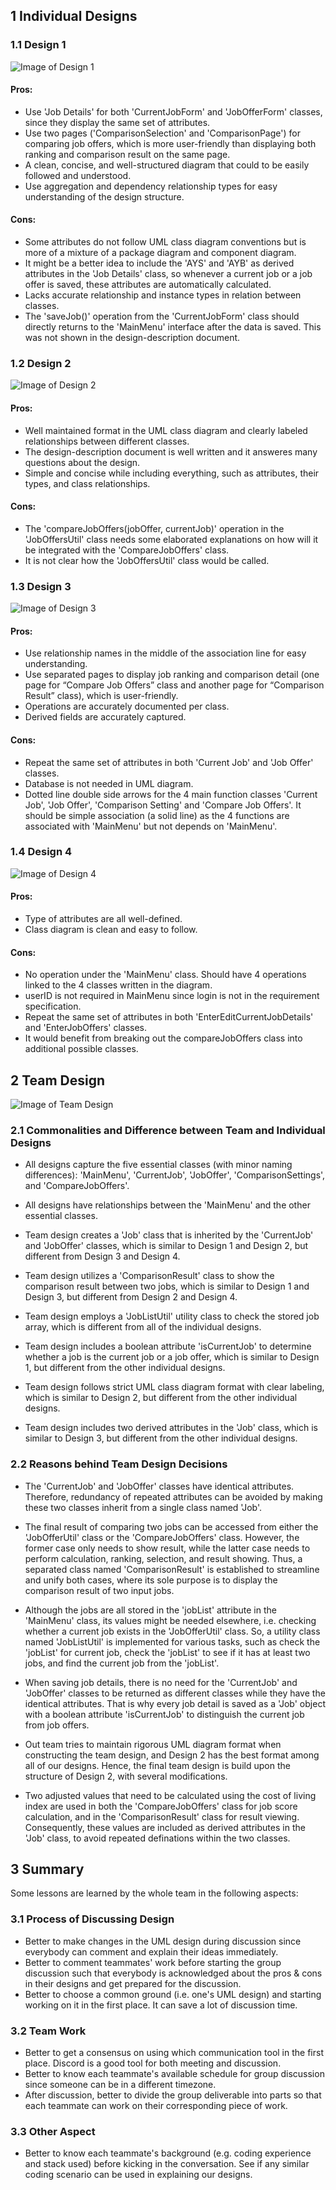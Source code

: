 ## 1 Individual Designs
### 1.1 Design 1
![Image of Design 1](_images/Design%201%20aschneck3.JPG)

#### Pros:
* Use 'Job Details' for both 'CurrentJobForm' and 'JobOfferForm' classes, since they display the same set of attributes.
* Use two pages ('ComparisonSelection' and 'ComparisonPage') for comparing job offers, which is more user-friendly than displaying both ranking and comparison result on the same page.
* A clean, concise, and well-structured diagram that could to be easily followed and understood.
* Use aggregation and dependency relationship types for easy understanding of the design structure.

#### Cons:
* Some attributes do not follow UML class diagram conventions but is more of a mixture of a package diagram and component diagram.
* It might be a better idea to include the 'AYS' and 'AYB' as derived attributes in the 'Job Details' class, so whenever a current job or a job offer is saved, these attributes are automatically calculated.
* Lacks accurate relationship and instance types in relation between classes.
* The 'saveJob()' operation from the 'CurrentJobForm' class should directly returns to the 'MainMenu' interface after the data is saved. This was not shown in the design-description document.

### 1.2 Design 2
![Image of Design 2](_images/Design%202%20fyuen3.JPG)

#### Pros:
* Well maintained format in the UML class diagram and clearly labeled relationships between different classes.
* The design-description document is well written and it answeres many questions about the design.
* Simple and concise while including everything, such as attributes, their types, and class relationships.

#### Cons:
* The 'compareJobOffers(jobOffer, currentJob)' operation in the 'JobOffersUtil' class needs some elaborated explanations on how will it be integrated with the 'CompareJobOffers' class.
* It is not clear how the 'JobOffersUtil' class would be called.

### 1.3 Design 3
![Image of Design 3](_images/Design%203%20kwu351.JPG)

#### Pros:
* Use relationship names in the middle of the association line for easy understanding.
* Use separated pages to display job ranking and comparison detail (one page for “Compare Job Offers” class and another page for “Comparison Result” class), which is user-friendly.
* Operations are accurately documented per class.
* Derived fields are accurately captured.

#### Cons:
* Repeat the same set of attributes in both 'Current Job' and 'Job Offer' classes.
* Database is not needed in UML diagram.
* Dotted line double side arrows for the 4 main function classes 'Current Job', 'Job Offer', 'Comparison Setting' and 'Compare Job Offers'. It should be simple association (a solid line) as the 4 functions are associated with 'MainMenu' but not depends on 'MainMenu'.

### 1.4 Design 4
![Image of Design 4](_images/Design%204%20schidarala3.JPG)

#### Pros:
* Type of attributes are all well-defined.
* Class diagram is clean and easy to follow.

#### Cons:
* No operation under the 'MainMenu' class. Should have 4 operations linked to the 4 classes written in the diagram.
* userID is not required in MainMenu since login is not in the requirement specification.
* Repeat the same set of attributes in both 'EnterEditCurrentJobDetails' and 'EnterJobOffers' classes.
* It would benefit from breaking out the compareJobOffers class into additional possible classes.

## 2 Team Design
![Image of Team Design](_images/Team_Design.JPG)

### 2.1 Commonalities and Difference between Team and Individual Designs
* All designs capture the five essential classes (with minor naming differences): 'MainMenu', 'CurrentJob', 'JobOffer', 'ComparisonSettings', and 'CompareJobOffers'.

* All designs have relationships between the 'MainMenu' and the other essential classes.

* Team design creates a 'Job' class that is inherited by the 'CurrentJob' and 'JobOffer' classes, which is similar to Design 1 and Design 2, but different from Design 3 and Design 4.

* Team design utilizes a 'ComparisonResult' class to show the comparison result between two jobs, which is similar to Design 1 and Design 3, but different from Design 2 and Design 4.

* Team design employs a 'JobListUtil' utility class to check the stored job array, which is different from all of the individual designs.

* Team design includes a boolean attribute 'isCurrentJob' to determine whether a job is the current job or a job offer, which is similar to Design 1, but different from the other individual designs.

* Team design follows strict UML class diagram format with clear labeling, which is similar to Design 2, but different from the other individual designs.

* Team design includes two derived attributes in the 'Job' class, which is similar to Design 3, but different from the other individual designs.

### 2.2 Reasons behind Team Design Decisions
* The 'CurrentJob' and 'JobOffer' classes have identical attributes. Therefore, redundancy of repeated attributes can be avoided by making these two classes inherit from a single class named 'Job'.

* The final result of comparing two jobs can be accessed from either the 'JobOfferUtil' class or the 'CompareJobOffers' class. However, the former case only needs to show result, while the latter case needs to perform calculation, ranking, selection, and result showing. Thus, a separated class named 'ComparisonResult' is established to streamline and unify both cases, where its sole purpose is to display the comparison result of two input jobs.

* Although the jobs are all stored in the 'jobList' attribute in the 'MainMenu' class, its values might be needed elsewhere, i.e. checking whether a current job exists in the 'JobOfferUtil' class. So, a utility class named 'JobListUtil' is implemented for various tasks, such as check the 'jobList' for current job, check the 'jobList' to see if it has at least two jobs, and find the current job from the 'jobList'.

* When saving job details, there is no need for the 'CurrentJob' and 'JobOffer' classes to be returned as different classes while they have the identical attributes. That is why every job detail is saved as a 'Job' object with a boolean attribute 'isCurrentJob' to distinguish the current job from job offers.

* Out team tries to maintain rigorous UML diagram format when constructing the team design, and Design 2 has the best format among all of our designs. Hence, the final team design is build upon the structure of Design 2, with several modifications.

* Two adjusted values that need to be calculated using the cost of living index are used in both the 'CompareJobOffers' class for job score calculation, and in the 'ComparisonResult' class for result viewing. Consequently, these values are included as derived attributes in the 'Job' class, to avoid repeated definations within the two classes.

## 3 Summary
Some lessons are learned by the whole team in the following aspects:

### 3.1 Process of Discussing Design

* Better to make changes in the UML design during discussion since everybody can comment and explain their ideas immediately.
* Better to comment teammates' work before starting the group discussion such that everybody is acknowledged about the pros & cons in their designs and get prepared for the discussion.
* Better to choose a common ground (i.e. one's UML design) and starting working on it in the first place. It can save a lot of discussion time.

### 3.2 Team Work

* Better to get a consensus on using which communication tool in the first place. Discord is a good tool for both meeting and discussion.
* Better to know each teammate's available schedule for group discussion since someone can be in a different timezone.
* After discussion, better to divide the group deliverable into parts so that each teammate can work on their corresponding piece of work.

### 3.3 Other Aspect

* Better to know each teammate's background (e.g. coding experience and stack used) before kicking in the conversation. See if any similar coding scenario can be used in explaining our designs.
